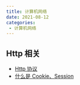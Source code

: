 ```yaml
---
title: 计算机网络
date: 2021-08-12
categories:
 - 计算机网络
---
```


## Http 相关
* [Http 协议](./http/HttpProtocol.md)
* [什么是 Cookie、Session](http/CookieAndSession.md)
